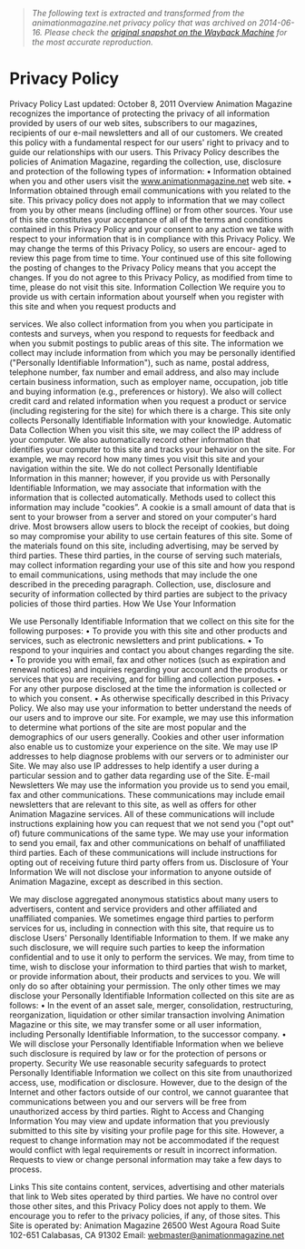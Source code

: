 > *The following text is extracted and transformed from the animationmagazine.net privacy policy that was archived on 2014-06-16. Please check the [original snapshot on the Wayback Machine](https://web.archive.org/web/20140616105845id_/http%3A//www.animationmagazine.net/privacy-policy.pdf) for the most accurate reproduction.*

# Privacy Policy

Privacy Policy
Last updated:
October 8, 2011
Overview
Animation Magazine recognizes the importance of protecting the
privacy of all information provided by users of our web sites,
subscribers to our magazines, recipients of our e-mail newsletters and
all of our customers. We created this policy with a fundamental respect
for our users' right to privacy and to guide our relationships with our
users. This Privacy Policy describes the policies of Animation
Magazine, regarding the collection, use, disclosure and protection of
the following types of information:
• Information obtained when you and other users visit the
www.animationmagazine.net web site.
• Information obtained through email communications with you related
to the site.
This privacy policy does not apply to information that we may collect
from you by other means (including offline) or from other sources.
Your use of this site constitutes your acceptance of all of the terms and
conditions contained in this Privacy Policy and your consent to any
action we take with respect to your information that is in compliance
with this Privacy Policy.
We may change the terms of this Privacy Policy, so users are encour-
aged to review this page from time to time. Your continued use
of this site following the posting of changes to the Privacy Policy
means that you accept the changes.
If you do not agree to this Privacy Policy, as modified from time to
time, please do not visit this site.
Information Collection
We require you to provide us with certain information about yourself
when you register with this site and when you request products and


services. We also collect information from you when you participate in
contests and surveys, when you respond to requests for feedback and
when you submit postings to public areas of this site.
The information we collect may include information from which you
may be personally identified ("Personally Identifiable
Information"), such as name, postal address, telephone number, fax
number and email address, and also may include certain business
information, such as employer name, occupation, job title and buying
information (e.g., preferences or history). We also will collect credit
card and related information when you request a product or service
(including registering for the site) for which there is a charge. This site
only collects Personally Identifiable Information with your knowledge.
Automatic Data Collection
When you visit this site, we may collect the IP address of your
computer.
We also automatically record other information that identifies your
computer to this site and tracks your behavior on the site. For
example, we may record how many times you visit this site and your
navigation within the site. We do not collect Personally Identifiable
Information in this manner; however, if you provide us with Personally
Identifiable Information, we may associate that information with the
information that is collected automatically.
Methods used to collect this information may include "cookies”. A
cookie is a small amount of data that is sent to your browser from a
server and stored on your computer's hard drive. Most browsers allow
users to block the receipt of cookies, but doing so may compromise
your ability to use certain features of this site.
Some of the materials found on this site, including advertising, may be
served by third parties. These third parties, in the course of serving
such materials, may collect information regarding your use of this site
and how you respond to email communications, using methods that
may include the one described in the preceding paragraph. Collection,
use, disclosure and security of information collected by third parties
are subject to the privacy policies of those third parties.
How We Use Your Information


We use Personally Identifiable Information that we collect on this site
for the following purposes:
• To provide you with this site and other products and services, such
as electronic newsletters and print publications.
• To respond to your inquiries and contact you about changes
regarding the site.
• To provide you with email, fax and other notices (such as expiration
and renewal notices) and inquiries regarding your account and the
products or services that you are receiving, and for billing and
collection purposes.
• For any other purpose disclosed at the time the information is
collected or to which you consent.
• As otherwise specifically described in this Privacy Policy.
We also may use your information to better understand the needs of
our users and to improve our site. For example, we may use this
information to determine what portions of the site are most popular
and the demographics of our users generally. Cookies and other user
information also enable us to customize your experience on the site.
We may use IP addresses to help diagnose problems with our servers
or to administer our Site. We may also use IP addresses to help
identify a user during a particular session and to gather data regarding
use of the Site.
E-mail Newsletters
We may use the information you provide us to send you email, fax and
other communications. These communications may include email
newsletters that are relevant to this site, as well as offers for other
Animation Magazine services. All of these communications will include
instructions explaining how you can request that we not send you
("opt out" of) future communications of the same type.
We may use your information to send you email, fax and other
communications on behalf of unaffiliated third parties. Each of these
communications will include instructions for opting out of receiving
future third party offers from us.
Disclosure of Your Information
We will not disclose your information to anyone outside of Animation
Magazine, except as described in this section.


We may disclose aggregated anonymous statistics about many users
to advertisers, content and service providers and other affiliated and
unaffiliated companies.
We sometimes engage third parties to perform services for us,
including in connection with this site, that require us to disclose Users'
Personally Identifiable Information to them. If we make any such
disclosure, we will require such parties to keep the information
confidential and to use it only to perform the services.
We may, from time to time, wish to disclose your information to third
parties that wish to market, or provide information about, their
products and services to you. We will only do so after obtaining your
permission. The only other times we may disclose your Personally
Identifiable Information collected on this site are as follows:
• In the event of an asset sale, merger, consolidation, restructuring,
reorganization, liquidation or other similar transaction involving
Animation Magazine or this site, we may transfer some or all user
information, including Personally Identifiable Information, to the
successor company.
• We will disclose your Personally Identifiable Information when we
believe such disclosure is required by law or for the protection of
persons or property.
Security
We use reasonable security safeguards to protect Personally
Identifiable Information we collect on this site from unauthorized
access, use, modification or disclosure. However, due to the design of
the Internet and other factors outside of our control, we cannot
guarantee that communications between you and our servers will be
free from unauthorized access by third parties.
Right to Access and Changing Information
You may view and update information that you previously submitted to
this site by visiting your profile page for this site. However, a request
to change information may not be accommodated if the request would
conflict with legal requirements or result in incorrect information.
Requests to view or change personal information may take a few days
to process.


Links
This site contains content, services, advertising and other materials
that link to Web sites operated by third parties. We have no control
over those other sites, and this Privacy Policy does not apply to them.
We encourage you to refer to the privacy policies, if any, of those
sites.
This Site is operated by:
Animation Magazine
26500 West Agoura Road Suite 102-651
Calabasas, CA 91302
Email: webmaster@animationmagazine.net

